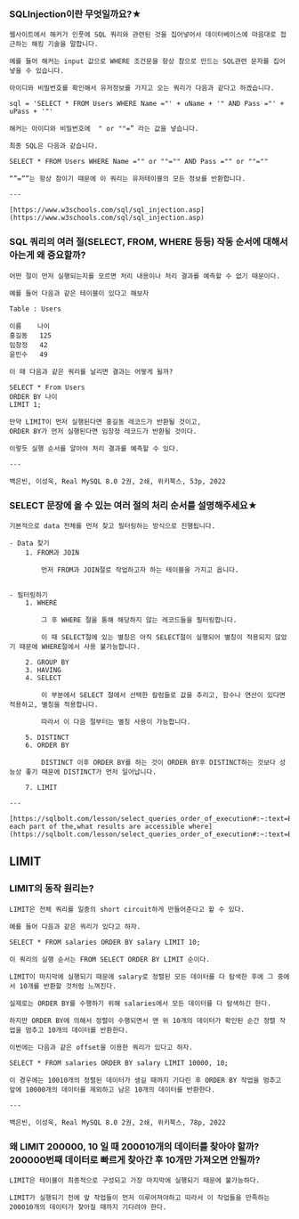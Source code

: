 ### SQLInjection이란 무엇일까요?★
    
    웹사이트에서 해커가 인풋에 SQL 쿼리와 관련된 것을 집어넣어서 데이터베이스에 마음대로 접근하는 해킹 기술을 말합니다.
    
    예를 들어 해커는 input 값으로 WHERE 조건문을 항상 참으로 만드는 SQL관련 문자를 집어넣을 수 있습니다.
    
    아이디와 비밀번호를 확인해서 유저정보를 가지고 오는 쿼리가 다음과 같다고 하겠습니다.
    
    sql = 'SELECT * FROM Users WHERE Name ="' + uName + '" AND Pass ="' + uPass + '"'
    
    해커는 아이디와 비밀번호에  " or ""=” 라는 값을 넣습니다.
    
    최종 SQL은 다음과 같습니다.
    
    SELECT * FROM Users WHERE Name ="" or ""="" AND Pass ="" or ""=""
    
    “”=””는 항상 참이기 때문에 이 쿼리는 유저테이블의 모든 정보를 반환합니다.
    
    ---
    
    [https://www.w3schools.com/sql/sql_injection.asp](https://www.w3schools.com/sql/sql_injection.asp)
    
### SQL 쿼리의 여러 절(SELECT, FROM, WHERE 등등) 작동 순서에 대해서 아는게 왜 중요할까?
    
    어떤 절이 먼저 실행되는지를 모르면 처리 내용이나 처리 결과를 예측할 수 없기 때문이다. 
    
    예를 들어 다음과 같은 테이블이 있다고 해보자
    
    Table : Users
    
    이름    나이
    홍길동   125
    임창정   42
    윤민수   49
    
    이 때 다음과 같은 쿼리를 날리면 결과는 어떻게 될까?
    
    SELECT * From Users
    ORDER BY 나이
    LIMIT 1;
    
    만약 LIMIT이 먼저 실행된다면 홍길동 레코드가 반환될 것이고,
    ORDER BY가 먼저 실행된다면 임창정 레코드가 반환될 것이다.
    
    이렇듯 실행 순서를 알아야 처리 결과를 예측할 수 있다.
    
    ---
    
    백은빈, 이성욱, Real MySQL 8.0 2권, 2쇄, 위키북스, 53p, 2022
    
### SELECT 문장에 올 수 있는 여러 절의 처리 순서를 설명해주세요★
    
    기본적으로 data 전체를 먼저 찾고 필터링하는 방식으로 진행됩니다.
    
    - Data 찾기
        1. FROM과 JOIN
            
            먼저 FROM과 JOIN절로 작업하고자 하는 테이블을 가지고 옵니다.
            
    
    - 필터링하기
        1. WHERE
            
            그 후 WHERE 절을 통해 해당하지 않는 레코드들을 필터링합니다.
            
            이 때 SELECT절에 있는 별칭은 아직 SELECT절이 실행되어 별칭이 적용되지 않았기 때문에 WHERE절에서 사용 불가능합니다.
            
        2. GROUP BY
        3. HAVING
        4. SELECT
            
            이 부분에서 SELECT 절에서 선택한 칼럼들로 값을 추리고, 함수나 연산이 있다면 적용하고, 별칭을 적용합니다.
            
            따라서 이 다음 절부터는 별칭 사용이 가능합니다.
            
        5. DISTINCT
        6. ORDER BY
            
            DISTINCT 이후 ORDER BY를 하는 것이 ORDER BY후 DISTINCT하는 것보다 성능상 좋기 때문에 DISTINCT가 먼저 일어납니다.
            
        7. LIMIT
    
    ---
    
    [https://sqlbolt.com/lesson/select_queries_order_of_execution#:~:text=Because each part of the,what results are accessible where](https://sqlbolt.com/lesson/select_queries_order_of_execution#:~:text=Because%20each%20part%20of%20the,what%20results%20are%20accessible%20where).
    
## LIMIT
### LIMIT의 동작 원리는?
    
    LIMIT은 전체 쿼리를 일종의 short circuit하게 만들어준다고 할 수 있다.
    
    예를 들어 다음과 같은 쿼리가 있다고 하자.
    
    SELECT * FROM salaries ORDER BY salary LIMIT 10;
    
    이 쿼리의 실행 순서는 FROM SELECT ORDER BY LIMIT 순이다.
    
    LIMIT이 마지막에 실행되기 때문에 salary로 정렬된 모든 데이터를 다 탐색한 후에 그 중에서 10개를 반환할 것처럼 느껴진다.
    
    실제로는 ORDER BY를 수행하기 위해 salaries에서 모든 데이터를 다 탐색하긴 한다.
    
    하지만 ORDER BY에 의해서 정렬이 수행되면서 맨 위 10개의 데이터가 확인된 순간 정렬 작업을 멈추고 10개의 데이터를 반환한다.
    
    이번에는 다음과 같은 offset을 이용한 쿼리가 있다고 하자.
    
    SELECT * FROM salaries ORDER BY salary LIMIT 10000, 10;
    
    이 경우에는 10010개의 정렬된 데이터가 생길 때까지 기다린 후 ORDER BY 작업을 멈추고 앞에 10000개의 데이터를 제외하고 남은 10개의 데이터를 반환한다.
    
    ---
    
    백은빈, 이성욱, Real MySQL 8.0 2권, 2쇄, 위키북스, 78p, 2022
    
### 왜 LIMIT 200000, 10 일 때 200010개의 데이터를 찾아야 할까? 200000번째 데이터로 빠르게 찾아간 후 10개만 가져오면 안될까?
    
    LIMIT은 테이블이 최종적으로 구성되고 가장 마지막에 실행되기 때문에 불가능하다.
    
    LIMIT가 실행되기 전에 앞 작업들이 먼저 이루어져야하고 따라서 이 작업들을 만족하는 200010개의 데이터가 찾아질 때까지 기다려야 한다.